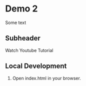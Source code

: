 # Demo 2

Some text

## Subheader
Watch Youtube Tutorial

## Local Development

1. Open index.html in your browser.
